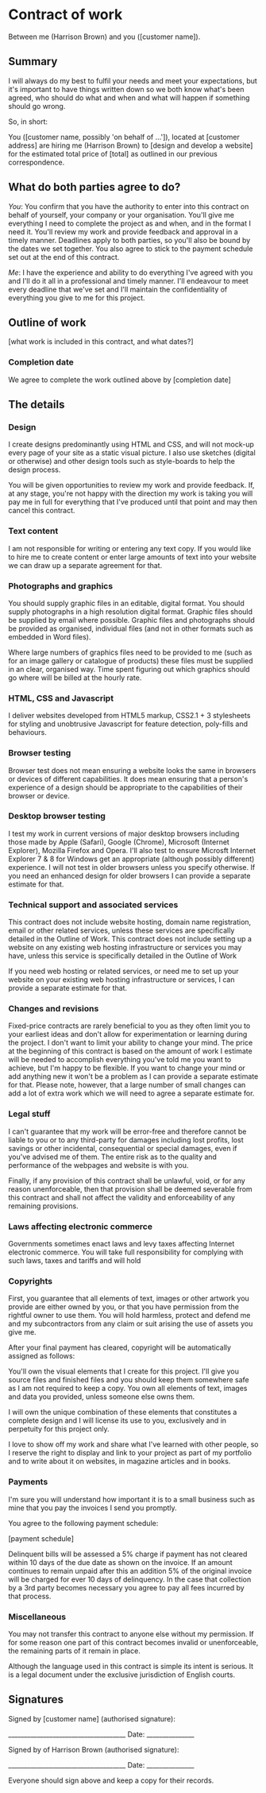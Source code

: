 # Contract of work

Between me (Harrison Brown) and you ([customer name]).

## Summary
I will always do my best to fulfil your needs and meet your expectations, but it's important to have things written down so we both know what's been agreed, who should do what and when and what will happen if something should go wrong.

So, in short:

You ([customer name, possibly 'on behalf of ...']), located at [customer address] are hiring me (Harrison Brown) to [design and develop a website] for the estimated total price of [total] as outlined in our previous correspondence.

## What do both parties agree to do?
_You_: You confirm that you have the authority to enter into this contract on behalf of yourself, your company or your organisation. You'll give me everything I need to complete the project as and when, and in the format I need it. You'll review my work and provide feedback and approval in a timely manner. Deadlines apply to both parties, so you'll also be bound by the dates we set together. You also agree to stick to the payment schedule set out at the end of this contract.

_Me_: I have the experience and ability to do everything I've agreed with you and I'll do it all in a professional and timely manner. I'll endeavour to meet every deadline that we've set and I'll maintain the confidentiality of everything you give to me for this project.

## Outline of work
[what work is included in this contract, and what dates?]

### Completion date
We agree to complete the work outlined above by [completion date]

## The details

### Design
I create designs predominantly using HTML and CSS, and will not mock-up every page of your site as a static visual picture. I also use sketches (digital or otherwise) and other design tools such as style-boards to help the design process.

You will be given opportunities to review my work and provide feedback. If, at any stage, you're not happy with the direction my work is taking you will pay me in full for everything that I've produced until that point and may then cancel this contract.

### Text content
I am not responsible for writing or entering any text copy. If you would like to hire me to create content or enter large amounts of text into your website we can draw up a separate agreement for that.

### Photographs and graphics
You should supply graphic files in an editable, digital format. You should supply photographs in a high resolution digital format. Graphic files should be supplied by email where possible. Graphic files and photographs should be provided as organised, individual files (and not in other formats such as embedded in Word files).

Where large numbers of graphics files need to be provided to me (such as for an image gallery or catalogue of products) these files must be supplied in an clear, organised way. Time spent figuring out which graphics should go where will be billed at the hourly rate.

### HTML, CSS and Javascript
I deliver websites developed from HTML5 markup, CSS2.1 + 3 stylesheets for styling and unobtrusive Javascript for feature detection, poly-fills and behaviours.

### Browser testing
Browser test does not mean ensuring a website looks the same in browsers or devices of different capabilities. It does mean ensuring that a person's experience of a design should be appropriate to the capabilities of their browser or device.

### Desktop browser testing
I test my work in current versions of major desktop browsers including those made by Apple (Safari), Google (Chrome), Microsoft (Internet Explorer), Mozilla Firefox and Opera. I'll also test to ensure Microsft Internet Explorer 7 & 8 for Windows get an appropriate (although possibly different) experience. I will not test in older browsers unless you specify otherwise. If you need an enhanced design for older browsers I can provide a separate estimate for that.

### Technical support and associated services
This contract does not include website hosting, domain name registration, email or other related services, unless these services are specifically detailed in the Outline of Work. This contract does not include setting up a website on any existing web hosting infrastructure or services you may have, unless this service is specifically detailed in the Outline of Work

If you need web hosting or related services, or need me to set up your website on your existing web hosting infrastructure or services, I can provide a separate estimate for that.

### Changes and revisions
Fixed-price contracts are rarely beneficial to you as they often limit you to your earliest ideas and don't allow for experimentation or learning during the project. I don't want to limit your ability to change your mind. The price at the beginning of this contract is based on the amount of work I estimate will be needed to accomplish everything you've told me you want to achieve, but I'm happy to be flexible. If you want to change your mind or add anything new it won't be a problem as I can provide a separate estimate for that. Please note, however, that a large number of small changes can add a lot of extra work which we will need to agree a separate estimate for.

### Legal stuff
I can't guarantee that my work will be error-free and therefore cannot be liable to you or to any third-party for damages including lost profits, lost savings or other incidental, consequential or special damages, even if you've advised me of them. The entire risk as to the quality and performance of the webpages and website is with you.

Finally, if any provision of this contract shall be unlawful, void, or for any reason unenforceable, then that provision shall be deemed severable from this contract and shall not affect the validity and enforceability of any remaining provisions.

### Laws affecting electronic commerce
Governments sometimes enact laws and levy taxes affecting Internet electronic commerce. You will take full responsibility for complying with such laws, taxes and tariffs and will hold

### Copyrights
First, you guarantee that all elements of text, images or other artwork you provide are either owned by you, or that you have permission from the rightful owner to use them. You will hold harmless, protect and defend me and my subcontractors from any claim or suit arising the use of assets you give me.

After your final payment has cleared, copyright will be automatically assigned as follows:

You'll own the visual elements that I create for this project. I'll give you source files and finished files and you should keep them somewhere safe as I am not required to keep a copy. You own all elements of text, images and data you provided, unless someone else owns them.

I will own the unique combination of these elements that constitutes a complete design and I will license its use to you, exclusively and in perpetuity for this project only.

I love to show off my work and share what I've learned with other people, so I reserve the right to display and link to your project as part of my portfolio and to write about it on websites, in magazine articles and in books.

### Payments
I'm sure you will understand how important it is to a small business such as mine that you pay the invoices I send you promptly.

You agree to the following payment schedule:

[payment schedule]

Delinquent bills will be assessed a 5% charge if payment has not cleared within 10 days of the due date as shown on the invoice. If an amount continues to remain unpaid after this an addition 5% of the original invoice will be charged for ever 10 days of delinquency. In the case that collection by a 3rd party becomes necessary you agree to pay all fees incurred by that process.

### Miscellaneous
You may not transfer this contract to anyone else without my permission. If for some reason one part of this contract becomes invalid or unenforceable, the remaining parts of it remain in place.

Although the language used in this contract is simple its intent is serious. It is a legal document under the exclusive jurisdiction of English courts.

## Signatures

Signed by [customer name] (authorised signature):

_____________________________________  Date: _______________

Signed by of Harrison Brown (authorised signature):

_____________________________________  Date: _______________

Everyone should sign above and keep a copy for their records.